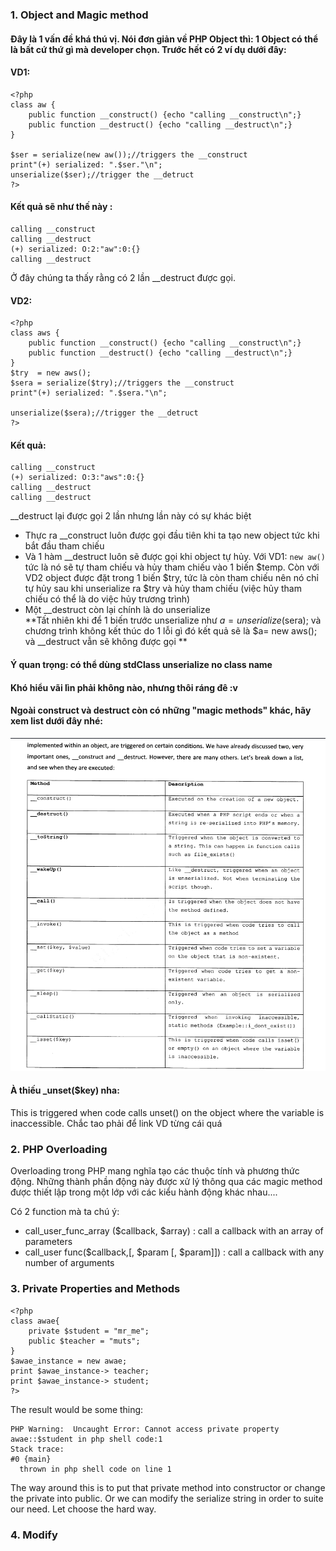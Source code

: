 ### 1. Object and Magic method
#### Đây là 1 vấn đề khá thú vị. Nói đơn giản về PHP Object thì: 1 Object có thể là bất cứ thứ gì mà developer chọn. Trước hết có 2 ví dụ dưới đây:

#### VD1:
```
<?php
class aw {
	public function __construct() {echo "calling __construct\n";}
	public function __destruct() {echo "calling __destruct\n";}
}

$ser = serialize(new aw());//triggers the __construct
print"(+) serialized: ".$ser."\n";
unserialize($ser);//trigger the __detruct
?>

```
#### Kết quả sẽ như thế này :
```
calling __construct
calling __destruct
(+) serialized: O:2:"aw":0:{}
calling __destruct

```

Ở đây chúng ta thấy rằng có 2 lần \_\_destruct được gọi.

#### VD2:
```
<?php
class aws {
	public function __construct() {echo "calling __construct\n";}
	public function __destruct() {echo "calling __destruct\n";}
}
$try  = new aws();
$sera = serialize($try);//triggers the __construct
print"(+) serialized: ".$sera."\n";

unserialize($sera);//trigger the __detruct
?>
```
#### Kết quả:
```
calling __construct
(+) serialized: O:3:"aws":0:{}
calling __destruct
calling __destruct
```

\_\_destruct lại được gọi 2 lần nhưng lần này có sự khác biệt
- Thực ra \_\_construct luôn được gọi đầu tiên khi ta tạo new object tức khi bắt đầu tham chiếu
- Và 1 hàm \_\_destruct luôn sẽ được gọi khi object tự hủy. Với VD1: `new aw()` tức là nó sẽ tự tham chiếu và hủy tham chiếu vào 1 biến $temp. Còn với VD2 object được đặt trong 1 biến $try, tức là còn tham chiếu nên nó chỉ tự hủy sau khi unserialize ra $try và hủy tham chiếu (việc hủy tham chiếu có thể là do việc hủy trương trình)
- Một \_\_destruct còn lại chính là do unserialize  
**Tất nhiên khi để 1 biến trước unserialize như $a=unserialize($sera); và chương trình không kết thúc do 1 lỗi gì đó kết quả sẽ là $a= new aws(); và __destruct vẫn sẽ không được gọi **

#### Ý quan trọng: có thể dùng stdClass unserialize no class name

#### Khó hiểu vãi lìn phải không nào, nhưng thôi ráng đê :v

#### Ngoài construct và destruct còn có những "magic methods" khác, hãy xem list dưới đây nhé:

<img src="https://github.com/phulelouch/All_Web_CTF/blob/master/PHP/Pics/php_magic_method.png">

#### À thiếu \_unset($key) nha:
This is triggered when code calls unset() on the object where the variable is inaccessible.
Chắc tao phải để link VD từng cái quá

### 2. PHP Overloading

Overloading trong PHP mang nghĩa tạo các thuộc tính và phương thức động. Những thành phần động này được xử lý thông qua các magic method được thiết lập trong một lớp với các kiểu hành động khác nhau....

Có 2 function mà ta chú ý:
- call_user_func_array ($callback, $array) : call a callback with an array of parameters
- call_user func($callback,[, $param [, $param]]) : call a callback with any number of arguments

### 3. Private Properties and Methods
```
<?php
class awae{
	private $student = "mr_me";
	public $teacher = "muts";
}
$awae_instance = new awae;
print $awae_instance-> teacher;
print $awae_instance-> student;
?>

```

The result would be some thing:
```
PHP Warning:  Uncaught Error: Cannot access private property awae::$student in php shell code:1
Stack trace:
#0 {main}
  thrown in php shell code on line 1
```

The way around this is to put that private method into constructor or change the private into public. 
Or we can modify the serialize string in order to suite our need. Let choose the hard way.

### 4. Modify

